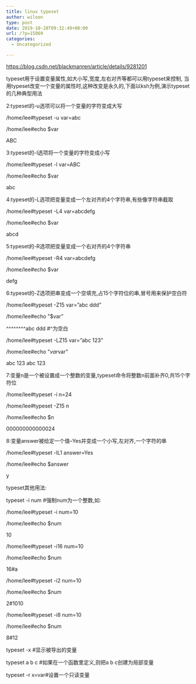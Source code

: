 ```yaml
---
title: linux typeset
author: wiloon
type: post
date: 2019-10-28T09:32:49+00:00
url: /?p=15069
categories:
  - Uncategorized

---
```

https://blog.csdn.net/blackmanren/article/details/9281201

typeset用于设置变量属性,如大小写,宽度,左右对齐等都可以用typeset来控制, 当用typeset改变一个变量的属性时,这种改变是永久的,下面以ksh为例,演示typeset的几种典型用法

2:typeset的-u选项可以将一个变量的字符变成大写
  
/home/lee#typeset -u var=abc
  
/home/lee#echo $var
  
ABC

3:typeset的-l选项将一个变量的字符变成小写
  
/home/lee#typeset -l var=ABC
  
/home/lee#echo $var
  
abc

4:typeset的-L选项把变量变成一个左对齐的4个字符串,有些像字符串截取
  
/home/lee#typeset -L4 var=abcdefg
  
/home/lee#echo $var
  
abcd

5:typeset的-R选项把变量变成一个右对齐的4个字符串
  
/home/lee#typeset -R4 var=abcdefg
  
/home/lee#echo $var
  
defg

6:typeset的-Z选项把串变成一个空填充,占15个字符位的串,冒号用来保护空白符
  
/home/lee#typeset -Z15 var=&#8221;abc ddd&#8221;
  
/home/lee#echo "$var&#8221;
  
^^^^^^^^abc ddd #^为空白
  
/home/lee#typeset -LZ15 var=&#8221;abc 123"
  
/home/lee#echo "$var$var&#8221;
  
abc 123 abc 123

7:变量n是一个被设置成一个整数的变量,typeset命令将整数n前面补齐0,共15个字符位
  
/home/lee#typeset -i n=24
  
/home/lee#typeset -Z15 n
  
/home/lee#echo $n
  
000000000000024

8:变量answer被给定一个值&#8211;Yes并变成一个小写,左对齐,一个字符的串
  
/home/lee#typeset -lL1 answer=Yes
  
/home/lee#echo $answer
  
y

typeset其他用法:
  
typeset -i num #强制num为一个整数,如:
  
/home/lee#typeset -i num=10
  
/home/lee#echo $num
  
10
  
/home/lee#typeset -i16 num=10
  
/home/lee#echo $num
  
16#a
  
/home/lee#typeset -i2 num=10
  
/home/lee#echo $num
  
2#1010
  
/home/lee#typeset -i8 num=10
  
/home/lee#echo $num
  
8#12

typeset -x #显示被导出的变量
  
typeset a b c #如果在一个函数里定义,则把a b c创建为局部变量
  
typeset -r x=var#设置一个只读变量
